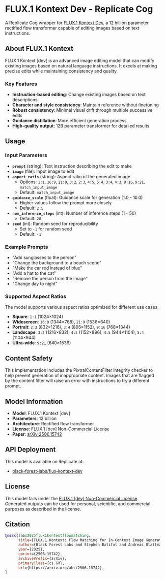 # FLUX.1 Kontext Dev - Replicate Cog

A Replicate Cog wrapper for [FLUX.1 Kontext Dev](https://huggingface.co/black-forest-labs/FLUX.1-Kontext-dev), a 12 billion parameter rectified flow transformer capable of editing images based on text instructions.

## About FLUX.1 Kontext

FLUX.1 Kontext [dev] is an advanced image editing model that can modify existing images based on natural language instructions. It excels at making precise edits while maintaining consistency and quality.

### Key Features

- **Instruction-based editing**: Change existing images based on text descriptions
- **Character and style consistency**: Maintain reference without finetuning
- **Robust consistency**: Minimal visual drift through multiple successive edits
- **Guidance distillation**: More efficient generation process
- **High-quality output**: 12B parameter transformer for detailed results

## Usage

### Input Parameters

- **`prompt`** (string): Text instruction describing the edit to make
- **`image`** (file): Input image to edit
- **`aspect_ratio`** (string): Aspect ratio of the generated image
  - Options: `1:1`, `16:9`, `21:9`, `3:2`, `2:3`, `4:5`, `5:4`, `3:4`, `4:3`, `9:16`, `9:21`, `match_input_image`
  - Default: `match_input_image`
- **`guidance_scale`** (float): Guidance scale for generation (1.0 - 10.0)
  - Higher values follow the prompt more closely
  - Default: `2.5`
- **`num_inference_steps`** (int): Number of inference steps (1 - 50)
  - Default: `28`
- **`seed`** (int): Random seed for reproducibility
  - Set to `-1` for random seed
  - Default: `-1`

### Example Prompts

- "Add sunglasses to the person"
- "Change the background to a beach scene"
- "Make the car red instead of blue"
- "Add a hat to the cat"
- "Remove the person from the image"
- "Change day to night"

### Supported Aspect Ratios

The model supports various aspect ratios optimized for different use cases:

- **Square**: `1:1` (1024×1024)
- **Widescreen**: `16:9` (1344×768), `21:9` (1536×640)
- **Portrait**: `2:3` (832×1216), `3:4` (896×1152), `9:16` (768×1344)
- **Landscape**: `3:2` (1216×832), `4:3` (1152×896), `4:5` (944×1104), `5:4` (1104×944)
- **Ultra-wide**: `9:21` (640×1536)

## Content Safety

This implementation includes the PixtralContentFilter integrity checker to help prevent generation of inappropriate content. Images that are flagged by the content filter will raise an error with instructions to try a different prompt.

## Model Information

- **Model**: FLUX.1 Kontext [dev]
- **Parameters**: 12 billion
- **Architecture**: Rectified flow transformer
- **License**: FLUX.1 [dev] Non-Commercial License
- **Paper**: [arXiv:2506.15742](https://arxiv.org/abs/2506.15742)

## API Deployment

This model is available on Replicate at:
- [black-forest-labs/flux-kontext-dev](https://replicate.com/black-forest-labs/flux-kontext-dev)

## License

This model falls under the [FLUX.1 [dev] Non-Commercial License](https://huggingface.co/black-forest-labs/FLUX.1-Kontext-dev/blob/main/LICENSE.md). Generated outputs can be used for personal, scientific, and commercial purposes as described in the license.

## Citation

```bibtex
@misc{labs2025flux1kontextflowmatching,
      title={FLUX.1 Kontext: Flow Matching for In-Context Image Generation and Editing in Latent Space}, 
      author={Black Forest Labs and Stephen Batifol and Andreas Blattmann and Frederic Boesel and Saksham Consul and Cyril Diagne and Tim Dockhorn and Jack English and Zion English and Patrick Esser and Sumith Kulal and Kyle Lacey and Yam Levi and Cheng Li and Dominik Lorenz and Jonas Müller and Dustin Podell and Robin Rombach and Harry Saini and Axel Sauer and Luke Smith},
      year={2025},
      eprint={2506.15742},
      archivePrefix={arXiv},
      primaryClass={cs.GR},
      url={https://arxiv.org/abs/2506.15742},
}
```
